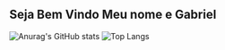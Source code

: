 ## Seja Bem Vindo Meu nome e Gabriel

![Anurag's GitHub stats](https://github-readme-stats.vercel.app/api?username=Gabriel-S-E8&show_icons=true&theme=midnight-purple) ![Top Langs](https://github-readme-stats.vercel.app/api/top-langs/?username=Gabriel-S-E8&layout=donut-vertical)

